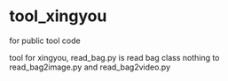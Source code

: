 # tool_xingyou
for public tool code


tool for xingyou, read_bag.py is read bag class nothing to read_bag2image.py and read_bag2video.py